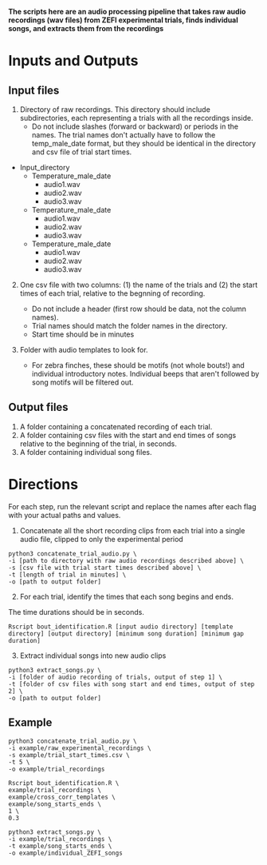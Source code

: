 **The scripts here are an audio processing pipeline that takes raw audio recordings (wav files) from ZEFI experimental trials, finds individual songs, and extracts them from the recordings**

# Inputs and Outputs

## Input files
1. Directory of raw recordings. This directory should include subdirectories, each representing a trials with all the recordings inside.
	- Do not include slashes (forward or backward) or periods in the names. The trial names don't actually have to follow the temp_male_date format, but they should be identical in the directory and csv file of trial start times.

- Input_directory
	- Temperature_male_date
		- audio1.wav
		- audio2.wav
		- audio3.wav
	- Temperature_male_date
		- audio1.wav
		- audio2.wav
		- audio3.wav
	- Temperature_male_date
		- audio1.wav
		- audio2.wav
		- audio3.wav

2. One csv file with two columns: (1) the name of the trials and (2) the start times of each trial, relative to the begnning of recording.
	- Do not include a header (first row should be data, not the column names).
 	- Trial names should match the folder names in the directory.
	- Start time should be in minutes

3. Folder with audio templates to look for.
	- For zebra finches, these should be motifs (not whole bouts!) and individual introductory notes. Individual beeps that aren't followed by song motifs will be filtered out.

## Output files
1. A folder containing a concatenated recording of each trial.
2. A folder containing csv files with the start and end times of songs relative to the beginning of the trial, in seconds.
3. A folder containing individual song files.

# Directions
For each step, run the relevant script and replace the names after each flag with your actual paths and values.

1. Concatenate all the short recording clips from each trial into a single audio file, clipped to only the experimental period
```
python3 concatenate_trial_audio.py \
-i [path to directory with raw audio recordings described above] \
-s [csv file with trial start times described above] \
-t [length of trial in minutes] \
-o [path to output folder]
```

2. For each trial, identify the times that each song begins and ends.

The time durations should be in seconds.
```
Rscript bout_identification.R [input audio directory] [template directory] [output directory] [minimum song duration] [minimum gap duration]
```

3. Extract individual songs into new audio clips
```
python3 extract_songs.py \
-i [folder of audio recording of trials, output of step 1] \
-t [folder of csv files with song start and end times, output of step 2] \
-o [path to output folder]
```


## Example
```
python3 concatenate_trial_audio.py \
-i example/raw_experimental_recordings \
-s example/trial_start_times.csv \
-t 5 \
-o example/trial_recordings

Rscript bout_identification.R \
example/trial_recordings \
example/cross_corr_templates \
example/song_starts_ends \
1 \
0.3

python3 extract_songs.py \
-i example/trial_recordings \
-t example/song_starts_ends \
-o example/individual_ZEFI_songs
```
